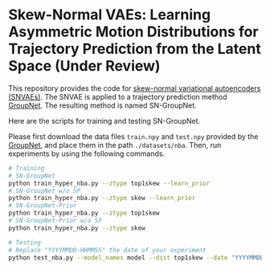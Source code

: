 # Skew-Normal VAEs: Learning Asymmetric Motion Distributions for Trajectory Prediction from the Latent Space (Under Review)

This repository provides the code for [skew-normal variational autoencoders (SNVAEs)](./skew_normal_class.py). The SNVAE is applied to a trajectory prediction method [GroupNet](https://github.com/MediaBrain-SJTU/GroupNet). The resulting method is named SN-GroupNet.

Here are the scripts for training and testing SN-GroupNet.

Please first download the data files `train.npy` and `test.npy` provided by the [GroupNet](https://github.com/MediaBrain-SJTU/GroupNet), and place them in the path `./datasets/nba`. Then, run experiments by using the following commands.

```bash
# Training
# SN-GroupNet
python train_hyper_nba.py --ztype top1skew --learn_prior
# SN-GroupNet w/o SP
python train_hyper_nba.py --ztype skew --learn_prior
# SN-GroupNet-Prior
python train_hyper_nba.py --ztype top1skew
# SN-GroupNet-Prior w/o SP
python train_hyper_nba.py --ztype skew

# Testing
# Replace "YYYYMMDD-HHMMSS" the date of your experiment
python test_nba.py --model_names model --dist top1skew --date "YYYYMMDD-HHMMSS"
```
